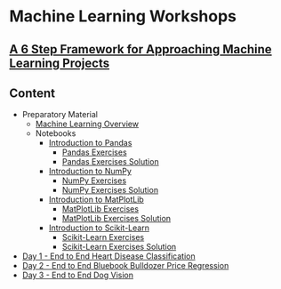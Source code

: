 # Machine Learning Workshops

## [A 6 Step Framework for Approaching Machine Learning Projects](A_6_Step_Framework_for_Approaching_Machine_Learning_Projects.md)

## Content

- Preparatory Material
  - [Machine Learning Overview](Machine-Learning-Overview.pdf)
  - Notebooks
    - [Introduction to Pandas](notebooks/01.01-Pandas_Exercises.ipynb)
      - [Pandas Exercises](notebooks/01.01-Pandas_Exercises)
      - [Pandas Exercises Solution](notebooks/01.02-Pandas_Exercises_Solution.ipynb)
    - [Introduction to NumPy](notebooks/02-Introduction_to_NumPy.ipynb)
      - [NumPy Exercises](notebooks/02.01-NumPy_Exercises.ipynb)
      - [NumPy Exercises Solution](notebooks/02.02-NumPy_Exercises_Solution.ipynb)
    - [Introduction to MatPlotLib](notebooks/03-Introduction_to_MatPlotLib.ipynb)
      - [MatPlotLib Exercises](notebooks/03.01-MatPlotLib_Exercises.ipynb)
      - [MatPlotLib Exercises Solution](notebooks/03.02-MatPlotLib_Exercises_Solution.ipynb)
    - [Introduction to Scikit-Learn](notebooks/04-Introduction_to_Scikit_Learn.ipynb)
      - [Scikit-Learn Exercises](notebooks/04.01-Scikit_Learn_Exercises.ipynb)
      - [Scikit-Learn Exercises Solution](notebooks/04.02-Scikit_Learn_Exercises_Solution.ipynb)
- [Day 1 - End to End Heart Disease Classification](notebooks/05-End_to_End_Heart_Disease_Classification.ipynb)
- [Day 2 - End to End Bluebook Bulldozer Price Regression](notebooks/06-End_to_End_Bluebook_Bulldozer_Price_Regression.ipynb])
- [Day 3 - End to End Dog Vision](notebooks/07-End_to_End_Dog_Vision.ipynb)